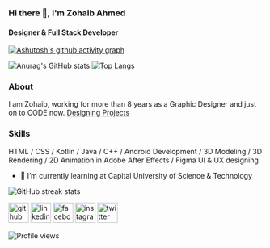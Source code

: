### Hi there 👋, I'm Zohaib Ahmed
#### Designer & Full Stack Developer

[![Ashutosh's github activity graph](https://activity-graph.herokuapp.com/graph?username=Zohaib1397&theme=xcode)](https://github.com/Zohaib1397)


![Anurag's GitHub stats](https://github-readme-stats.vercel.app/api?username=Zohaib1397&show_icons=true&theme=dark)
[![Top Langs](https://github-readme-stats.vercel.app/api/top-langs/?username=Zohaib1397&theme=dark)](https://github.com/Zohaib1397)


### About

I am Zohaib, working for more than 8 years as a Graphic Designer and just on to CODE now.
[Designing Projects](https://www.youtube.com/channel/UCmsmC2JRSYdWUowkGkT6WrQ)

### Skills
 HTML / CSS / Kotlin / Java / C++ /  Android Development / 3D Modeling / 3D Rendering / 2D Animation in Adobe After Effects / Figma UI & UX designing

- 🌱 I’m currently learning at Capital University of Science & Technology 

![GitHub streak stats](https://github-readme-streak-stats.herokuapp.com/?user=Zohaib1397) 

[<img src='https://cdn.jsdelivr.net/npm/simple-icons@3.0.1/icons/github.svg' alt='github' height='40'>](https://github.com/Zohaib1397)  [<img src='https://cdn.jsdelivr.net/npm/simple-icons@3.0.1/icons/linkedin.svg' alt='linkedin' height='40'>](https://www.linkedin.com/in/zohaib1397/)  [<img src='https://cdn.jsdelivr.net/npm/simple-icons@3.0.1/icons/facebook.svg' alt='facebook' height='40'>](https://www.facebook.com/zohaib1397)  [<img src='https://cdn.jsdelivr.net/npm/simple-icons@3.0.1/icons/instagram.svg' alt='instagram' height='40'>](https://www.instagram.com/zohaib_1397/)  [<img src='https://cdn.jsdelivr.net/npm/simple-icons@3.0.1/icons/twitter.svg' alt='twitter' height='40'>](https://twitter.com/zohaib1397)  



![Profile views](https://gpvc.arturio.dev/Zohaib1397) 
